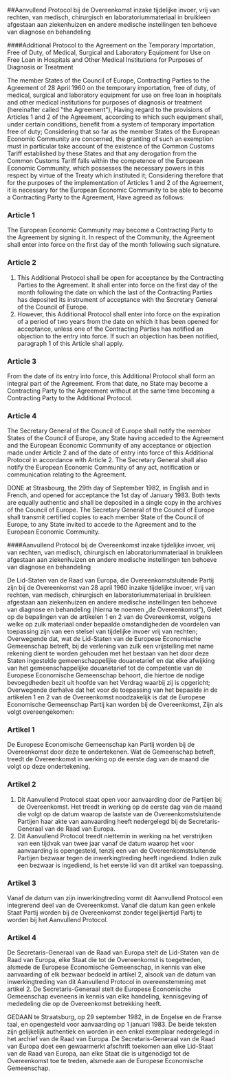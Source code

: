 <meta http-equiv='Content-Type' content='text/html; charset=utf-8' />

##Aanvullend Protocol bij de Overeenkomst inzake tijdelijke invoer, vrij van rechten, van medisch, chirurgisch en laboratoriummateriaal in bruikleen afgestaan aan ziekenhuizen en andere medische instellingen ten behoeve van diagnose en behandeling

####Additional Protocol to the Agreement on the Temporary Importation, Free of Duty, of Medical, Surgical and Laboratory Equipment for Use on Free Loan in Hospitals and Other Medical Institutions for Purposes of Diagnosis or Treatment

The member States of the Council of Europe, Contracting Parties to the Agreement of 28 April 1960 on the temporary importation, free of duty, of medical, surgical and laboratory equipment for use on free loan in hospitals and other medical institutions for purposes of diagnosis or treatment (hereinafter called "the Agreement"), Having regard to the provisions of Articles 1 and 2 of the Agreement, according to which such equipment shall, under certain conditions, benefit from a system of temporary importation free of duty; Considering that so far as the member States of the European Economic Community are concerned, the granting of such an exemption must in particular take account of the existence of the Common Customs Tariff established by these States and that any derogation from the Common Customs Tariff falls within the competence of the European Economic Community, which possesses the necessary powers in this respect by virtue of the Treaty which instituted it; Considering therefore that for the purposes of the implementation of Articles 1 and 2 of the Agreement, it is necessary for the European Economic Community to be able to become a Contracting Party to the Agreement, Have agreed as follows:    

### Article  1  

The European Economic Community may become a Contracting Party to the Agreement by signing it. In respect of the Community, the Agreement shall enter into force on the first day of the month following such signature.  

### Article  2  

1.  This Additional Protocol shall be open for acceptance by the Contracting Parties to the Agreement. It shall enter into force on the first day of the month following the date on which the last of the Contracting Parties has deposited its instrument of acceptance with the Secretary General of the Council of Europe.   
2.  However, this Additional Protocol shall enter into force on the expiration of a period of two years from the date on which it has been opened for acceptance, unless one of the Contracting Parties has notified an objection to the entry into force. If such an objection has been notified, paragraph 1 of this Article shall apply.   

### Article  3  

From the date of its entry into force, this Additional Protocol shall form an integral part of the Agreement. From that date, no State may become a Contracting Party to the Agreement without at the same time becoming a Contracting Party to the Additional Protocol.  

### Article  4  

The Secretary General of the Council of Europe shall notify the member States of the Council of Europe, any State having acceded to the Agreement and the European Economic Community of any acceptance or objection made under Article 2 and of the date of entry into force of this Additional Protocol in accordance with Article 2. The Secretary General shall also notify the European Economic Community of any act, notification or communication relating to the Agreement.  

DONE at Strasbourg, the 29th day of September 1982, in English and in French, and opened for acceptance the 1st day of January 1983. Both texts are equally authentic and shall be deposited in a single copy in the archives of the Council of Europe. The Secretary General of the Council of Europe shall transmit certified copies to each member State of the Council of Europe, to any State invited to accede to the Agreement and to the European Economic Community.  

####Aanvullend Protocol bij de Overeenkomst inzake tijdelijke invoer, vrij van rechten, van medisch, chirurgisch en laboratoriummateriaal in bruikleen afgestaan aan ziekenhuizen en andere medische instellingen ten behoeve van diagnose en behandeling

De Lid-Staten van de Raad van Europa, die Overeenkomstsluitende Partij zijn bij de Overeenkomst van 28 april 1960 inzake tijdelijke invoer, vrij van rechten, van medisch, chirurgisch en laboratoriummateriaal in bruikleen afgestaan aan ziekenhuizen en andere medische instellingen ten behoeve van diagnose en behandeling (hierna te noemen „de Overeenkomst”), Gelet op de bepalingen van de artikelen 1 en 2 van de Overeenkomst, volgens welke op zulk materiaal onder bepaalde omstandigheden de voordelen van toepassing zijn van een stelsel van tijdelijke invoer vrij van rechten; Overwegende dat, wat de Lid-Staten van de Europese Economische Gemeenschap betreft, bij de verlening van zulk een vrijstelling met name rekening dient te worden gehouden met het bestaan van het door deze Staten ingestelde gemeenschappelijke douanetarief en dat elke afwijking van het gemeenschappelijke douanetarief tot de competentie van de Europese Economische Gemeenschap behoort, die hiertoe de nodige bevoegdheden bezit uit hoofde van het Verdrag waarbij zij is opgericht; Overwegende derhalve dat het voor de toepassing van het bepaalde in de artikelen 1 en 2 van de Overeenkomst noodzakelijk is dat de Europese Economische Gemeenschap Partij kan worden bij de Overeenkomst, Zijn als volgt overeengekomen:    

### Artikel  1  

De Europese Economische Gemeenschap kan Partij worden bij de Overeenkomst door deze te ondertekenen. Wat de Gemeenschap betreft, treedt de Overeenkomst in werking op de eerste dag van de maand die volgt op deze ondertekening.  

### Artikel  2  

1.  Dit Aanvullend Protocol staat open voor aanvaarding door de Partijen bij de Overeenkomst. Het treedt in werking op de eerste dag van de maand die volgt op de datum waarop de laatste van de Overeenkomstsluitende Partijen haar akte van aanvaarding heeft nedergelegd bij de Secretaris-Generaal van de Raad van Europa.   
2.  Dit Aanvullend Protocol treedt niettemin in werking na het verstrijken van een tijdvak van twee jaar vanaf de datum waarop het voor aanvaarding is opengesteld, tenzij een van de Overeenkomstsluitende Partijen bezwaar tegen de inwerkingtreding heeft ingediend. Indien zulk een bezwaar is ingediend, is het eerste lid van dit artikel van toepassing.   

### Artikel  3  

Vanaf de datum van zijn inwerkingtreding vormt dit Aanvullend Protocol een integrerend deel van de Overeenkomst. Vanaf die datum kan geen enkele Staat Partij worden bij de Overeenkomst zonder tegelijkertijd Partij te worden bij het Aanvullend Protocol.  

### Artikel  4  

De Secretaris-Generaal van de Raad van Europa stelt de Lid-Staten van de Raad van Europa, elke Staat die tot de Overeenkomst is toegetreden, alsmede de Europese Economische Gemeenschap, in kennis van elke aanvaarding of elk bezwaar bedoeld in artikel 2, alsook van de datum van inwerkingtreding van dit Aanvullend Protocol in overeenstemming met artikel 2. De Secretaris-Generaal stelt de Europese Economische Gemeenschap eveneens in kennis van elke handeling, kennisgeving of mededeling die op de Overeenkomst betrekking heeft.  

GEDAAN te Straatsburg, op 29 september 1982, in de Engelse en de Franse taal, en opengesteld voor aanvaarding op 1 januari 1983. De beide teksten zijn gelijkelijk authentiek en worden in een enkel exemplaar nedergelegd in het archief van de Raad van Europa. De Secretaris-Generaal van de Raad van Europa doet een gewaarmerkt afschrift toekomen aan elke Lid-Staat van de Raad van Europa, aan elke Staat die is uitgenodigd tot de Overeenkomst toe te treden, alsmede aan de Europese Economische Gemeenschap.  

